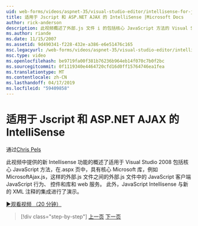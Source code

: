 ```yaml
---
uid: web-forms/videos/aspnet-35/visual-studio-editor/intellisense-for-jscript-and-aspnet-ajax
title: 适用于 Jscript 和 ASP.NET AJAX 的 IntelliSense |Microsoft Docs
author: rick-anderson
description: 此视频概述了外部.js 文件 i 的包括核心 JavaScript 方法的 Visual Studio 2008 中 JavaScript 的新 Intellisense 功能，...
ms.author: riande
ms.date: 11/15/2007
ms.assetid: 9d490341-f228-432e-a386-e6e51476c165
msc.legacyurl: /web-forms/videos/aspnet-35/visual-studio-editor/intellisense-for-jscript-and-aspnet-ajax
msc.type: video
ms.openlocfilehash: be9719fa00f381b76236b964eb14f070c7b0f2bc
ms.sourcegitcommit: 0f1119340e4464720cfd16d0ff15764746ea1fea
ms.translationtype: MT
ms.contentlocale: zh-CN
ms.lasthandoff: 04/17/2019
ms.locfileid: "59409858"
---
```

# <a name="intellisense-for-jscript-and-aspnet-ajax"></a>适用于 Jscript 和 ASP.NET AJAX 的 IntelliSense

通过[Chris Pels](https://twitter.com/chrispels)

此视频中提供的新 Intellisense 功能的概述了适用于 Visual Studio 2008 包括核心 JavaScript 方法，在.aspx 页中，具有核心 Microsoft 库，例如 MicrosoftAjax.js，这样的外部.js 文件之间的外部.js 文件中的 JavaScript 客户端JavaScript 行为、 控件和库和 web 服务。 此外，JavaScript Intellisense 与新的 XML 注释的集成进行了演示。

[&#9654;观看视频 （20 分钟）](https://channel9.msdn.com/Blogs/ASP-NET-Site-Videos/intellisense-for-jscript-and-aspnet-ajax)

> [!div class="step-by-step"]
> [上一页](multi-targeting-support-in-visual-studio-2008.md)
> [下一页](quick-tour-of-the-visual-studio-2008-integrated-development-environment.md)
